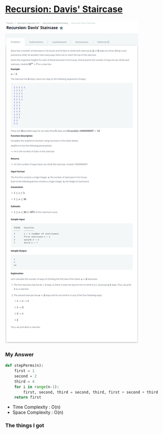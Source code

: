 # [Recursion: Davis' Staircase](https://www.hackerrank.com/challenges/ctci-recursive-staircase/problem)

![image](Problem.png)



### My Answer

```python
def stepPerms(n):
    first = 1
    second = 2
    third = 4
    for i in range(n-1):
        first, second, third = second, third, first + second + third
    return first
```

* Time Complexity : O(n)
* Space Complexity : O(n)



### The things I got
